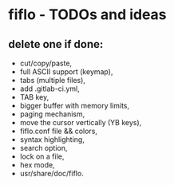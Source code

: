 # fiflo - TODOs and ideas
## delete one if done:
- cut/copy/paste,
- full ASCII support (keymap),
- tabs (multiple files),
- add .gitlab-ci.yml,
- TAB key,
- bigger buffer with memory limits,
- paging mechanism,
- move the cursor vertically (YB keys),
- fiflo.conf file && colors,
- syntax highlighting,
- search option,
- lock on a file,
- hex mode,
- usr/share/doc/fiflo.

